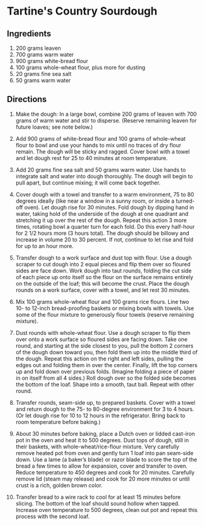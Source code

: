 # Tartine's Country Sourdough

## Ingredients
1. 200 grams leaven
1. 700 grams warm water
1. 900 grams white-bread flour
1. 100 grams whole-wheat flour, plus more for dusting
1. 20 grams fine sea salt
1. 50 grams warm water

## Directions
1. Make the dough: In a large bowl, combine 200 grams of leaven with 700 grams of warm water and stir to disperse. (Reserve remaining leaven for future loaves; see note below.)

2. Add 900 grams of white-bread flour and 100 grams of whole-wheat flour to bowl and use your hands to mix until no traces of dry flour remain. The dough will be sticky and ragged. Cover bowl with a towel and let dough rest for 25 to 40 minutes at room temperature.

3. Add 20 grams fine sea salt and 50 grams warm water. Use hands to integrate salt and water into dough thoroughly. The dough will begin to pull apart, but continue mixing; it will come back together.

4. Cover dough with a towel and transfer to a warm environment, 75 to 80 degrees ideally (like near a window in a sunny room, or inside a turned-off oven). Let dough rise for 30 minutes. Fold dough by dipping hand in water, taking hold of the underside of the dough at one quadrant and stretching it up over the rest of the dough. Repeat this action 3 more times, rotating bowl a quarter turn for each fold. Do this every half-hour for 2 1/2 hours more (3 hours total). The dough should be billowy and increase in volume 20 to 30 percent. If not, continue to let rise and fold for up to an hour more.

5. Transfer dough to a work surface and dust top with flour. Use a dough scraper to cut dough into 2 equal pieces and flip them over so floured sides are face down. Work dough into taut rounds, folding the cut side of each piece up onto itself so the flour on the surface remains entirely on the outside of the loaf; this will become the crust. Place the dough rounds on a work surface, cover with a towel, and let rest 30 minutes.

6. Mix 100 grams whole-wheat flour and 100 grams rice flours. Line two 10- to 12-inch bread-proofing baskets or mixing bowls with towels. Use some of the flour mixture to generously flour towels (reserve remaining mixture).

7. Dust rounds with whole-wheat flour. Use a dough scraper to flip them over onto a work surface so floured sides are facing down. Take one round, and starting at the side closest to you, pull the bottom 2 corners of the dough down toward you, then fold them up into the middle third of the dough. Repeat this action on the right and left sides, pulling the edges out and folding them in over the center. Finally, lift the top corners up and fold down over previous folds. (Imagine folding a piece of paper in on itself from all 4 sides.) Roll dough over so the folded side becomes the bottom of the loaf. Shape into a smooth, taut ball. Repeat with other round.

8. Transfer rounds, seam-side up, to prepared baskets. Cover with a towel and return dough to the 75- to 80-degree environment for 3 to 4 hours. (Or let dough rise for 10 to 12 hours in the refrigerator. Bring back to room temperature before baking.)

9. About 30 minutes before baking, place a Dutch oven or lidded cast-iron pot in the oven and heat it to 500 degrees. Dust tops of dough, still in their baskets, with whole-wheat/rice-flour mixture. Very carefully remove heated pot from oven and gently turn 1 loaf into pan seam-side down. Use a lame (a baker’s blade) or razor blade to score the top of the bread a few times to allow for expansion, cover and transfer to oven. Reduce temperature to 450 degrees and cook for 20 minutes. Carefully remove lid (steam may release) and cook for 20 more minutes or until crust is a rich, golden brown color.

10. Transfer bread to a wire rack to cool for at least 15 minutes before slicing. The bottom of the loaf should sound hollow when tapped. Increase oven temperature to 500 degrees, clean out pot and repeat this process with the second loaf.
